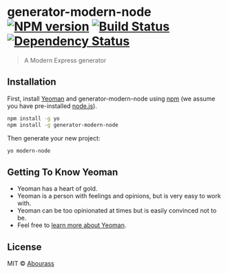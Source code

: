 # generator-modern-node [![NPM version][npm-image]][npm-url] [![Build Status][travis-image]][travis-url] [![Dependency Status][daviddm-image]][daviddm-url]
> A Modern Express generator

## Installation

First, install [Yeoman](http://yeoman.io) and generator-modern-node using [npm](https://www.npmjs.com/) (we assume you have pre-installed [node.js](https://nodejs.org/)).

```bash
npm install -g yo
npm install -g generator-modern-node
```

Then generate your new project:

```bash
yo modern-node
```

## Getting To Know Yeoman

 * Yeoman has a heart of gold.
 * Yeoman is a person with feelings and opinions, but is very easy to work with.
 * Yeoman can be too opinionated at times but is easily convinced not to be.
 * Feel free to [learn more about Yeoman](http://yeoman.io/).

## License

MIT © [Abourass](https://TheModern.Farm)


[npm-image]: https://badge.fury.io/js/generator-modern-node.svg
[npm-url]: https://npmjs.org/package/generator-modern-node
[travis-image]: https://travis-ci.org/Abourass/generator-modern-node.svg?branch=master
[travis-url]: https://travis-ci.org/Abourass/generator-modern-node
[daviddm-image]: https://david-dm.org/Abourass/generator-modern-node.svg?theme=shields.io
[daviddm-url]: https://david-dm.org/Abourass/generator-modern-node
